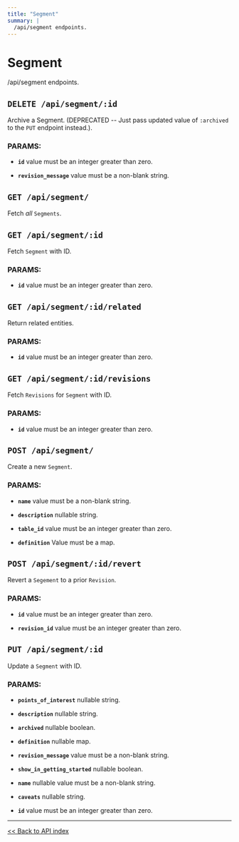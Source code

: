 ```yaml
---
title: "Segment"
summary: |
  /api/segment endpoints.
---
```


# Segment

/api/segment endpoints.

## `DELETE /api/segment/:id`

Archive a Segment. (DEPRECATED -- Just pass updated value of `:archived` to the `PUT` endpoint instead.).

### PARAMS:

-  **`id`** value must be an integer greater than zero.

-  **`revision_message`** value must be a non-blank string.

## `GET /api/segment/`

Fetch *all* `Segments`.

## `GET /api/segment/:id`

Fetch `Segment` with ID.

### PARAMS:

-  **`id`** value must be an integer greater than zero.

## `GET /api/segment/:id/related`

Return related entities.

### PARAMS:

-  **`id`** value must be an integer greater than zero.

## `GET /api/segment/:id/revisions`

Fetch `Revisions` for `Segment` with ID.

### PARAMS:

-  **`id`** value must be an integer greater than zero.

## `POST /api/segment/`

Create a new `Segment`.

### PARAMS:

-  **`name`** value must be a non-blank string.

-  **`description`** nullable string.

-  **`table_id`** value must be an integer greater than zero.

-  **`definition`** Value must be a map.

## `POST /api/segment/:id/revert`

Revert a `Segement` to a prior `Revision`.

### PARAMS:

-  **`id`** value must be an integer greater than zero.

-  **`revision_id`** value must be an integer greater than zero.

## `PUT /api/segment/:id`

Update a `Segment` with ID.

### PARAMS:

-  **`points_of_interest`** nullable string.

-  **`description`** nullable string.

-  **`archived`** nullable boolean.

-  **`definition`** nullable map.

-  **`revision_message`** value must be a non-blank string.

-  **`show_in_getting_started`** nullable boolean.

-  **`name`** nullable value must be a non-blank string.

-  **`caveats`** nullable string.

-  **`id`** value must be an integer greater than zero.

---

[<< Back to API index](../api-documentation.md)